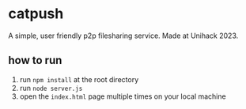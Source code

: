 # catpush
A simple, user friendly p2p filesharing service.
Made at Unihack 2023.
## how to run
1. run `npm install` at the root directory
2. run `node server.js`
3. open the `index.html` page multiple times on your local machine
